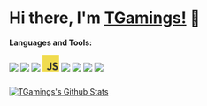 # Hi there, I'm [TGamings!](https://github.com/TGamings) 👋

**Languages and Tools:**  

<code><img height="30" src="https://i0.wp.com/songbaze.com.ng/wp-content/uploads/2016/02/java-runtime-environment-11-535x535.png"></code>
<code><img height="30" src="https://upload.wikimedia.org/wikipedia/commons/7/74/Kotlin_Icon.png"></code>
<code><img height="30" src="https://github.com/get-icon/geticon/raw/master/icons/typescript-icon.svg"></code>
<code><img height="30" src="https://raw.githubusercontent.com/github/explore/80688e429a7d4ef2fca1e82350fe8e3517d3494d/topics/javascript/javascript.png"></code>
<code><img height="30" src="https://upload.wikimedia.org/wikipedia/commons/thumb/9/9c/IntelliJ_IDEA_Icon.svg/1200px-IntelliJ_IDEA_Icon.svg.png"></code>
<code><img height="30" src="https://user-images.githubusercontent.com/674621/71187801-14e60a80-2280-11ea-94c9-e56576f76baf.png"></code>
<code><img height="30" src="https://github.com/get-icon/geticon/raw/master/icons/docker-icon.svg"></code>
<code><img height="30" src="https://github.com/get-icon/geticon/raw/master/icons/git-icon.svg"></code>

### 
<a href="https://github.com/TGamings">
  <img align="center" src="https://github-readme-stats.anuraghazra1.vercel.app/api?username=TGamings&include_all_commits=true&show_icons=true&theme=nord&count_private=true" alt="TGamings's Github Stats" />
  
</a>

###
